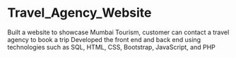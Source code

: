 # Travel_Agency_Website
Built a website to showcase Mumbai Tourism, customer can contact a travel agency to book a trip
Developed the front end and back end using technologies such as SQL, HTML, CSS, Bootstrap,
JavaScript, and PHP
